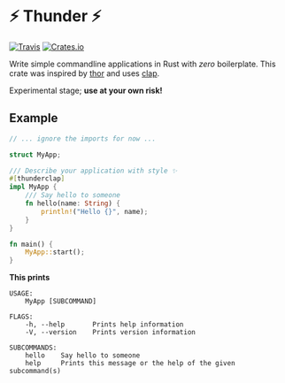 # ⚡ Thunder ⚡

[![Travis](https://img.shields.io/travis/spacekookie/thunder.svg?style=flat-square)](https://travis-ci.org/spacekookie/thunder/)
[![Crates.io](https://img.shields.io/crates/v/thunder.svg?style=flat-square)](https://crates.io/crates/thunder)

Write simple commandline applications in  Rust with *zero* boilerplate. This crate was inspired by [thor](https://github.com/erikhuda/thor) and uses [clap](https://github.com/kbknapp/clap-rs).

Experimental stage; **use at your own risk!**

## Example

```rust
// ... ignore the imports for now ...

struct MyApp;

/// Describe your application with style ✨
#[thunderclap]
impl MyApp {
    /// Say hello to someone
    fn hello(name: String) {
        println!("Hello {}", name);
    }
}

fn main() {
    MyApp::start();
}
```

**This prints**

```
USAGE:
    MyApp [SUBCOMMAND]

FLAGS:
    -h, --help       Prints help information
    -V, --version    Prints version information

SUBCOMMANDS:
    hello    Say hello to someone
    help     Prints this message or the help of the given subcommand(s)
```
